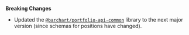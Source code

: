 **Breaking Changes**

* Updated the [`@barchart/portfolio-api-common`](https://github.com/barchart/portfolio-api-common) library to the next major version (since schemas for positions have changed).
